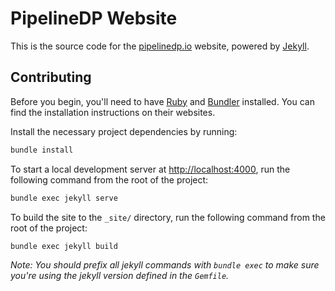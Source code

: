 # PipelineDP Website

This is the source code for the [pipelinedp.io](https://pipelinedp.io/) website,
powered by [Jekyll](https://jekyllrb.com/).

## Contributing

Before you begin, you'll need to have [Ruby](https://www.ruby-lang.org/) and
[Bundler](https://bundler.io/) installed. You can find the installation
instructions on their websites.

Install the necessary project dependencies by running:

```bash
bundle install
```

To start a local development server at
[http://localhost:4000](http://localhost:4000), run the following command from
the root of the project:

```bash
bundle exec jekyll serve
```

To build the site to the `_site/` directory, run the following command from the
root of the project:

```bash
bundle exec jekyll build
```

*Note: You should prefix all jekyll commands with `bundle exec` to make sure
you're using the jekyll version defined in the `Gemfile`.*
